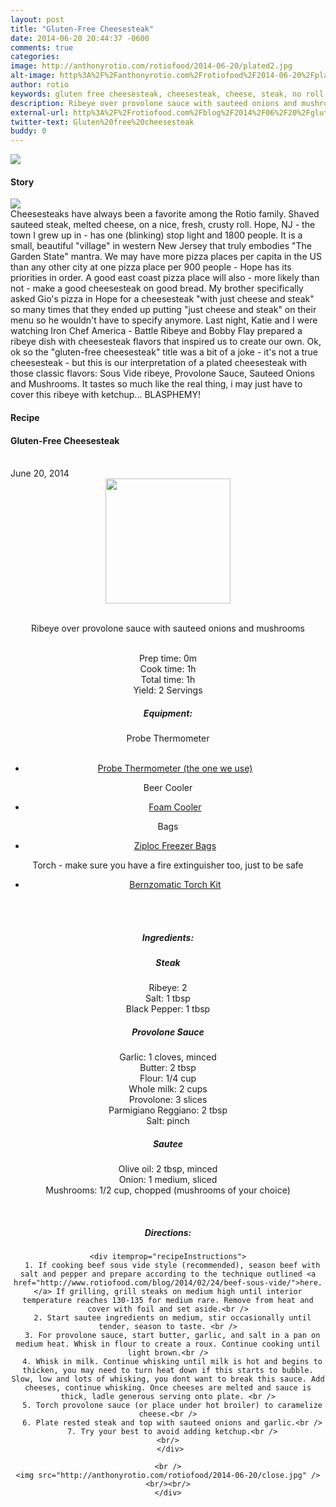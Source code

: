 ```yaml
---
layout: post
title: "Gluten-Free Cheesesteak"
date: 2014-06-20 20:44:37 -0600
comments: true
categories: 
image: http://anthonyrotio.com/rotiofood/2014-06-20/plated2.jpg
alt-image: http%3A%2F%2Fanthonyrotio.com%2Frotiofood%2F2014-06-20%2Fplated.jpg
author: rotio
keywords: gluten free cheesesteak, cheesesteak, cheese, steak, no roll
description: Ribeye over provolone sauce with sauteed onions and mushrooms
external-url: http%3A%2F%2Frotiofood.com%2Fblog%2F2014%2F06%2F20%2Fgluten-free-cheesesteak%2F
twitter-text: Gluten%20free%20cheesesteak
buddy: 0
---
```

<!-- more -->
<img src="http://anthonyrotio.com/rotiofood/2014-06-20/plated2.jpg" />
<a href="https://plus.google.com/107103100819027957630?rel=author" style="display:none">{{page.author }}</a>

<h4>Story</b> </h4>
 <div>
	<p><img src="http://anthonyrotio.com/rotiofood/2014-06-20/close.jpg"/><br/>Cheesesteaks have always been a favorite among the Rotio family. Shaved sauteed steak, melted cheese, on a nice, fresh, crusty roll. Hope, NJ - the town I grew up in - has one (blinking) stop light and 1800 people. It is a small, beautiful "village" in western New Jersey that truly embodies "The Garden State" mantra. We may have more pizza places per capita in the US than any other city at one pizza place per 900 people - Hope has its priorities in order. A good east coast pizza place will also - more likely than not - make a good cheesesteak on good bread. My brother specifically asked Gio's pizza in Hope for a cheesesteak "with just cheese and steak" so many times that they ended up putting "just cheese and steak" on their menu so he wouldn't have to specify anymore. Last night, Katie and I were watching Iron Chef America - Battle Ribeye and Bobby Flay prepared a ribeye dish with cheesesteak flavors that inspired us to create our own. Ok, ok so the "gluten-free cheesesteak" title was a bit of a joke - it's not a true cheesesteak - but this is our interpretation of a plated cheesesteak with those classic flavors: Sous Vide ribeye, Provolone Sauce, Sauteed Onions and Mushrooms. It tastes so much like the real thing, i may just have to cover this ribeye with ketchup... BLASPHEMY! </p>  
  </div>
<h4>Recipe</b> </h4> 
  <div itemscope itemtype="http://schema.org/Recipe" >
  <h4 itemprop="name">Gluten-Free Cheesesteak</h4>
  
  <br />
    June 20, 2014
<center>
  <img itemprop="image" width="200px"  src="http://anthonyrotio.com/rotiofood/2014-06-20/plated.jpg" />
  
  <br /><span itemprop="description">Ribeye over provolone sauce with sauteed onions and mushrooms</span><br />

  <br />Prep time: <time datetime="PT0H0M" itemprop="prepTime">0m</time>
  <br />Cook time: <time datetime="PT1H0M" itemprop="cookTime">1h</time>
  <br />Total time: <time datetime="PT1H0M" itemprop="totalTime">1h</time>
  <br />Yield: <span itemprop="recipeYield">2 Servings</span>
  <br /><h5>Equipment:</h5>
  Probe Thermometer
	<ul>  
		<li><a href="http://www.amazon.com/gp/product/B0019R4HQQ/ref=as_li_tl?ie=UTF8&camp=1789&creative=9325&creativeASIN=B0019R4HQQ&linkCode=as2&tag=rotiofood-20">Probe Thermometer (the one we use)</a><img src="http://ir-na.amazon-adsystem.com/e/ir?t=rotiofood-20&l=as2&o=1&a=B0019R4HQQ" width="1" height="1" border="0" alt="" style="border:none !important; margin:0px !important;" /></li>
   </ul>
  Beer Cooler
	<ul>  
		<li><a href="http://www.amazon.com/gp/product/B007PB3UPO/ref=as_li_tl?ie=UTF8&camp=1789&creative=9325&creativeASIN=B007PB3UPO&linkCode=as2&tag=rotiofood-20&linkId=C52U7SNVZAVMAGNB">Foam Cooler</a><img src="http://ir-na.amazon-adsystem.com/e/ir?t=rotiofood-20&l=as2&o=1&a=B007PB3UPO" width="1" height="1" border="0" alt="" style="border:none !important; margin:0px !important;" /></li>
	</ul>
  Bags
	<ul>  
		<li><a href="http://www.amazon.com/gp/product/B003KJE5NQ/ref=as_li_tl?ie=UTF8&camp=1789&creative=9325&creativeASIN=B003KJE5NQ&linkCode=as2&tag=rotiofood-20&linkId=ODLJC6VIV7DP7KQY">Ziploc Freezer Bags</a><img src="http://ir-na.amazon-adsystem.com/e/ir?t=rotiofood-20&l=as2&o=1&a=B003KJE5NQ" width="1" height="1" border="0" alt="" style="border:none !important; margin:0px !important;" /></li>
	</ul>
  Torch - make sure you have a fire extinguisher too, just to be safe
	<ul>  
		<li><a href="http://www.amazon.com/gp/product/B000LDH66W/ref=as_li_tl?ie=UTF8&camp=1789&creative=9325&creativeASIN=B000LDH66W&linkCode=as2&tag=rotiofood-20&linkId=6QS4PSL7O33JIWH4">Bernzomatic Torch Kit</a><img src="http://ir-na.amazon-adsystem.com/e/ir?t=rotiofood-20&l=as2&o=1&a=B000LDH66W" width="1" height="1" border="0" alt="" style="border:none !important; margin:0px !important;" /></li>
	</ul>
	

  <br />
  <br/>
 <h5>Ingredients:</h5>
 <h5>Steak</h5>
    <span itemprop="ingredients" itemscope itemtype="http://schema.org/ingredients">
      <span itemprop="name">Ribeye</span>:
      <span itemprop="amount">2</span>
    </span><br />
	 <span itemprop="ingredients" itemscope itemtype="http://schema.org/ingredients">
      <span itemprop="name">Salt</span>:
      <span itemprop="amount">1 tbsp</span>
    </span><br />
	<span itemprop="ingredients" itemscope itemtype="http://schema.org/ingredients">
      <span itemprop="name">Black Pepper</span>: 
      <span itemprop="amount">1 tbsp</span>
    </span><br />
    

  <h5>Provolone Sauce</h5>
	<span itemprop="ingredients" itemscope itemtype="http://schema.org/ingredients">
      <span itemprop="name">Garlic</span>: 
      <span itemprop="amount">1 cloves</span>, minced
    </span><br />
	<span itemprop="ingredients" itemscope itemtype="http://schema.org/ingredients">
      <span itemprop="name">Butter</span>: 
      <span itemprop="amount">2 tbsp</span>
    </span><br />
	<span itemprop="ingredients" itemscope itemtype="http://schema.org/ingredients">
      <span itemprop="name">Flour</span>: 
      <span itemprop="amount">1/4 cup</span>
    </span><br />
	<span itemprop="ingredients" itemscope itemtype="http://schema.org/ingredients">
      <span itemprop="name">Whole milk</span>: 
      <span itemprop="amount">2 cups</span>
    </span><br />
	<span itemprop="ingredients" itemscope itemtype="http://schema.org/ingredients">
      <span itemprop="name">Provolone</span>: 
      <span itemprop="amount">3 slices</span>
    </span><br />
	<span itemprop="ingredients" itemscope itemtype="http://schema.org/ingredients">
      <span itemprop="name">Parmigiano Reggiano</span>: 
      <span itemprop="amount">2 tbsp</span>
    </span><br />
	<span itemprop="ingredients" itemscope itemtype="http://schema.org/ingredients">
      <span itemprop="name">Salt</span>: 
      <span itemprop="amount">pinch</span>
    </span><br />
  <h5>Sautee</h5>
	<span itemprop="ingredients" itemscope itemtype="http://schema.org/ingredients">
      <span itemprop="name">Olive oil</span>: 
      <span itemprop="amount">2 tbsp</span>, minced
    </span><br />
	<span itemprop="ingredients" itemscope itemtype="http://schema.org/ingredients">
      <span itemprop="name">Onion</span>: 
      <span itemprop="amount">1 medium</span>, sliced
    </span><br />
	<span itemprop="ingredients" itemscope itemtype="http://schema.org/ingredients">
      <span itemprop="name">Mushrooms</span>: 
      <span itemprop="amount">1/2 cup</span>, chopped (mushrooms of your choice)
    </span><br />
	
  <br /><h5>Directions:</h5>
	
    <div itemprop="recipeInstructions">
	  1. If cooking beef sous vide style (recommended), season beef with salt and pepper and prepare according to the technique outlined <a href="http://www.rotiofood.com/blog/2014/02/24/beef-sous-vide/">here.</a> If grilling, grill steaks on medium high until interior temperature reaches 130-135 for medium rare. Remove from heat and cover with foil and set aside.<br />
	  2. Start sautee ingredients on medium, stir occasionally until tender, season to taste. <br />
	  3. For provolone sauce, start butter, garlic, and salt in a pan on medium heat. Whisk in flour to create a roux. Continue cooking until light brown.<br />
	  4. Whisk in milk. Continue whisking until milk is hot and begins to thicken, you may need to turn heat down if this starts to bubble. Slow, low and lots of whisking, you dont want to break this sauce. Add cheeses, continue whisking. Once cheeses are melted and sauce is thick, ladle generous serving onto plate. <br />
	  5. Torch provolone sauce (or place under hot broiler) to caramelize cheese.<br />
	  6. Plate rested steak and top with sauteed onions and garlic.<br />
	  7. Try your best to avoid adding ketchup.<br />
	<br/>
	 </div>
	 
	<br />
	<img src="http://anthonyrotio.com/rotiofood/2014-06-20/close.jpg" /><br/><br/>
	</div>

</div>


